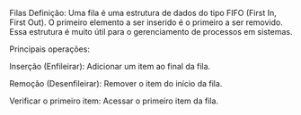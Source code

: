  Filas
Definição: Uma fila é uma estrutura de dados do tipo FIFO (First In, First Out). O primeiro elemento a ser inserido é o primeiro a ser removido. Essa estrutura é muito útil para o gerenciamento de processos em sistemas.

Principais operações:

Inserção (Enfileirar): Adicionar um item ao final da fila.

Remoção (Desenfileirar): Remover o item do início da fila.

Verificar o primeiro item: Acessar o primeiro item da fila.